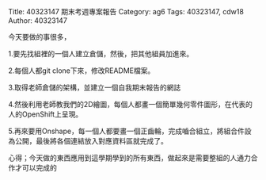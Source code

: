 Title: 40323147 期末考週專案報告
Category: ag6
Tags: 40323147, cdw18
Author: 40323147

<!-- PELICAN_END_SUMMARY -->

今天要做的事很多，

1.要先找組裡的一個人建立倉儲，然後，把其他組員加進來。

2.每個人都git clone下來，修改README檔案。

3.取得老師倉儲的架構，並建立一個自我期末報告的網誌

4.然後利用老師教我們的2D繪圖，每個人都畫一個簡單幾何零件圖形，在代表的人的OpenShift上呈現。

5.再來要用Onshape，每一個人都要畫一個正齒輪，完成嚙合組立，將組合件設為公開，最後將各個連結放入對應資料區就完成了。

心得；今天做的東西應用到這學期學到的所有東西，做起來是需要整組的人通力合作才可以完成的

